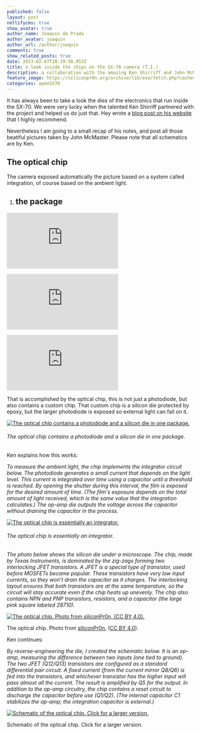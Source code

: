 ```yaml
---
published: false
layout: post
netlifycms: true
show_avatar: true
author_name: Joaquín de Prada
author_avatar: joaquin
author_url: /author/joaquin
comments: true
show_related_posts: true
date: 2023-02-07T20:19:58.053Z
title: a look inside the chips on the SX-70 camera (T.I.)
description: a collaboration with the amazing Ken Shirriff and John McMaster
feature_image: https://siliconpr0n.org/archive/lib/exe/fetch.php?cache=&media=mcmaster:polaroid:sx-70-chip2:logo_mit20x.jpg
categories: openSX70
---
```

I﻿t has always been to take a look the dies of the electronics that run inside the SX-70. We were very lucky when the talented Ken Shirriff partnered with the project and helped us do just that. Hey wrote a [blog post on his website](https://www.righto.com/2022/02/a-look-inside-chips-that-powered.html) that I highly recommend.

N﻿evertheless I am going to a small recap of his notes, and post all those beatiful pictures taken by John McMaster. Please note that all schematics are by Ken.

## The optical chip

The camera exposed automatically the picture based on a system called integration, of course based on the ambient light.

1. ## t﻿he package

![](https://siliconpr0n.org/archive/lib/exe/fetch.php?cache=&media=mcmaster:polaroid:sx-70-opto:pcb.jpg)

![](https://siliconpr0n.org/archive/lib/exe/fetch.php?cache=&media=mcmaster:polaroid:sx-70-opto:pack_top.jpg "the package")

![the package](https://siliconpr0n.org/archive/lib/exe/fetch.php?cache=&media=mcmaster:polaroid:sx-70-opto:pack_btm.jpg "the package")

That is accomplished by the optical chip, this is not just a photodiode, but also contains a custom chip. That custom chip is a silicon die protected by epoxy, but the larger photodiode is exposed so external light can fall on it.

[![The optical chip contains a photodiode and a silicon die in one package.](https://static.righto.com/images/sx70/photo-unit-w300.jpg "The optical chip contains a photodiode and a silicon die in one package.")](https://static.righto.com/images/sx70/photo-unit.jpg)

###### The optical chip contains a photodiode and a silicon die in one package.

Ken explains how this works:

*To measure the ambient light, the chip implements the integrator circuit below. The photodiode generates a small current that depends on the light level. This current is integrated over time using a capacitor until a threshold is reached. By opening the shutter during this interval, the film is exposed for the desired amount of time. (The film's exposure depends on the total amount of light received, which is the same value that the integration calculates.) The op-amp die outputs the voltage across the capacitor without draining the capacitor in the process.*

[![The optical chip is essentially an integrator.](https://static.righto.com/images/sx70/integrator-w250.jpg "The optical chip is essentially an integrator.")](https://static.righto.com/images/sx70/integrator.jpg)

###### The optical chip is essentially an integrator.

*The photo below shows the silicon die under a microscope. The chip, made by Texas Instruments, is dominated by the zig-zags forming two interlocking JFET transistors. A JFET is a special type of transistor, used before MOSFETs became popular. These transistors have very low input currents, so they won't drain the capacitor as it charges. The interlocking layout ensures that both transistors are at the same temperature, so the circuit will stay accurate even if the chip heats up unevenly. The chip also contains NPN and PNP transistors, resistors, and a capacitor (the large pink square labeled 28710).*

[![The optical chip. Photo from siliconPr0n, (CC BY 4.0).](https://static.righto.com/images/sx70/sx-70-opto-w500.jpg "The optical chip. Photo from siliconPr0n, (CC BY 4.0).")](https://static.righto.com/images/sx70/sx-70-opto.jpg)

The optical chip. Photo from [siliconPr0n](https://siliconpr0n.org/archive/doku.php?id=mcmaster:polaroid:sx-70-opto), ([CC BY 4.0](https://creativecommons.org/licenses/by/4.0/deed.en)).

K﻿en continues:

*By reverse-engineering the die, I created the schematic below. It is an op-amp, measuring the difference between two inputs (one tied to ground). The two JFET (Q12/Q13) transistors are configured as a standard differential pair circuit. A fixed current (from the current mirror Q8/Q6) is fed into the transistors, and whichever transistor has the higher input will pass almost all the current. The result is amplified by Q5 for the output. In addition to the op-amp circuitry, the chip contains a reset circuit to discharge the capacitor before use (Q1/Q2). (The internal capacitor C1 stabilizes the op-amp; the integration capacitor is external.)*

[![Schematic of the optical chip. Click for a larger version.](https://static.righto.com/images/sx70/optical-chip-schematic-w600.png "Schematic of the optical chip. Click for a larger version.")](https://static.righto.com/images/sx70/optical-chip-schematic.png)

Schematic of the optical chip. Click for a larger version.